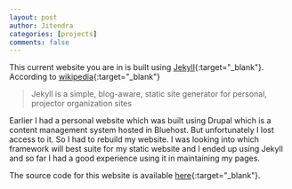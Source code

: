 ```yaml
---
layout: post
author: Jitendra
categories: [projects]
comments: false
---
```


This current website you are in is built using [Jekyll](https://jekyllrb.com/){:target="_blank"}. 
According to [wikipedia](https://en.wikipedia.org/wiki/Jekyll_(software)){:target="_blank"}

>Jekyll is a simple, blog-aware, static site generator for personal, projector organization sites

Earlier I had a personal website which was built using Drupal which is a content management system hosted in Bluehost.
But unfortunately I lost access to it. So I had to rebuild my website. I was looking into which framework will best suite for my
static website and I ended up using Jekyll and so far I had a good experience using it in maintaining my pages.

The source code for this website is available [here](https://github.com/jitendra8911/jitendra8911.github.io){:target="_blank"}.